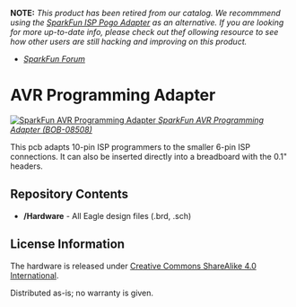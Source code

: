 **NOTE:** *This product has been retired from our catalog. We recommmend using the [SparkFun ISP Pogo Adapter](https://www.sparkfun.com/products/11591) as an alternative. If you are looking for more up-to-date info, please check out thef ollowing resource to see how other users are still hacking and improving on this product.*

* *[SparkFun Forum](https://forum.sparkfun.com/)*

AVR Programming Adapter
=======================

[![SparkFun AVR Programming Adapter](https://cdn.sparkfun.com//assets/parts/1/1/7/3/05808-01.jpg)
*SparkFun AVR Programming Adapter (BOB-08508)*](https://www.sparkfun.com/products/8508)

This pcb adapts 10-pin ISP programmers to the smaller 6-pin ISP connections. 
It can also be inserted directly into a breadboard with the 0.1" headers. 

Repository Contents
-------------------
* **/Hardware** - All Eagle design files (.brd, .sch)


License Information
-------------------
The hardware is released under [Creative Commons ShareAlike 4.0 International](https://creativecommons.org/licenses/by-sa/4.0/).

Distributed as-is; no warranty is given.
